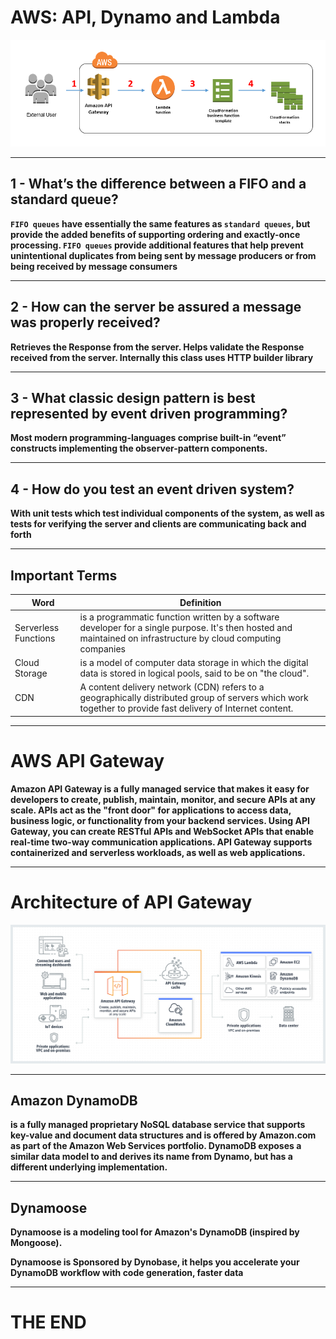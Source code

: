 # AWS: API, Dynamo and Lambda

![aws](imgs/awss.png)

---

## 1 - What’s the difference between a FIFO and a standard queue?

**`FIFO queues` have essentially the same features as `standard queues`, but provide the added benefits of supporting ordering and exactly-once processing. `FIFO queues` provide additional features that help prevent unintentional duplicates from being sent by message producers or from being received by message consumers**

---

## 2 - How can the server be assured a message was properly received?

**Retrieves the Response from the server. Helps validate the Response received from the server. Internally this class uses HTTP builder library**

---

## 3 - What classic design pattern is best represented by event driven programming?

**Most modern programming-languages comprise built-in “event” constructs implementing the observer-pattern components.**

---

## 4 - How do you test an event driven system?

**With unit tests which test individual components of the system, as well as tests for verifying the server and clients are communicating back and forth**

---

## Important Terms


Word | Definition 
------------ | -------------
Serverless Functions | is a programmatic function written by a software developer for a single purpose. It's then hosted and maintained on infrastructure by cloud computing companies
Cloud Storage | is a model of computer data storage in which the digital data is stored in logical pools, said to be on "the cloud". 
CDN | A content delivery network (CDN) refers to a geographically distributed group of servers which work together to provide fast delivery of Internet content.


---

# AWS API Gateway

**Amazon API Gateway is a fully managed service that makes it easy for developers to create, publish, maintain, monitor, and secure APIs at any scale. APIs act as the "front door" for applications to access data, business logic, or functionality from your backend services. Using API Gateway, you can create RESTful APIs and WebSocket APIs that enable real-time two-way communication applications. API Gateway supports containerized and serverless workloads, as well as web applications.**

---

# Architecture of API Gateway

![Gateway](imgs/Gateway.png)


---

## Amazon DynamoDB 


**is a fully managed proprietary NoSQL database service that supports key-value and document data structures and is offered by Amazon.com as part of the Amazon Web Services portfolio. DynamoDB exposes a similar data model to and derives its name from Dynamo, but has a different underlying implementation.**

---

## Dynamoose 

**Dynamoose is a modeling tool for Amazon's DynamoDB (inspired by Mongoose).**

**Dynamoose is Sponsored by Dynobase, it helps you accelerate your DynamoDB workflow with code generation, faster data**

---

# THE END
